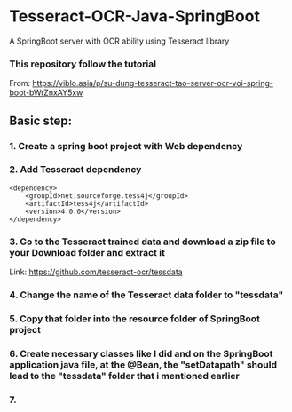 # Tesseract-OCR-Java-SpringBoot
 A SpringBoot server with OCR ability using Tesseract library



### This repository follow the tutorial
From: https://viblo.asia/p/su-dung-tesseract-tao-server-ocr-voi-spring-boot-bWrZnxAY5xw


## Basic step:

### 1. Create a spring boot project with Web dependency
### 2. Add Tesseract dependency
```
<dependency>
    <groupId>net.sourceforge.tess4j</groupId>
    <artifactId>tess4j</artifactId>
    <version>4.0.0</version>
</dependency>
```

### 3. Go to the Tesseract trained data and download a zip file to your Download folder and extract it
Link: https://github.com/tesseract-ocr/tessdata


### 4. Change the name of the Tesseract data folder to "tessdata"


### 5. Copy that folder into the resource folder of SpringBoot project

### 6. Create necessary classes like I did and on the SpringBoot application java file, at the @Bean, the "setDatapath" should lead to the "tessdata" folder that i mentioned earlier

### 7. 

